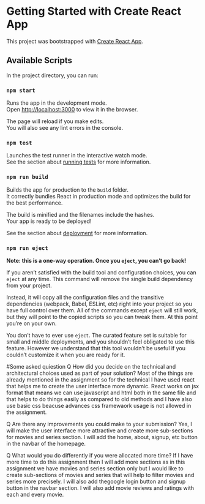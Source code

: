 # Getting Started with Create React App

This project was bootstrapped with [Create React App](https://github.com/facebook/create-react-app).

## Available Scripts

In the project directory, you can run:

### `npm start`

Runs the app in the development mode.\
Open [http://localhost:3000](http://localhost:3000) to view it in the browser.

The page will reload if you make edits.\
You will also see any lint errors in the console.

### `npm test`

Launches the test runner in the interactive watch mode.\
See the section about [running tests](https://facebook.github.io/create-react-app/docs/running-tests) for more information.

### `npm run build`

Builds the app for production to the `build` folder.\
It correctly bundles React in production mode and optimizes the build for the best performance.

The build is minified and the filenames include the hashes.\
Your app is ready to be deployed!

See the section about [deployment](https://facebook.github.io/create-react-app/docs/deployment) for more information.

### `npm run eject`

**Note: this is a one-way operation. Once you `eject`, you can’t go back!**

If you aren’t satisfied with the build tool and configuration choices, you can `eject` at any time. This command will remove the single build dependency from your project.

Instead, it will copy all the configuration files and the transitive dependencies (webpack, Babel, ESLint, etc) right into your project so you have full control over them. All of the commands except `eject` will still work, but they will point to the copied scripts so you can tweak them. At this point you’re on your own.

You don’t have to ever use `eject`. The curated feature set is suitable for small and middle deployments, and you shouldn’t feel obligated to use this feature. However we understand that this tool wouldn’t be useful if you couldn’t customize it when you are ready for it.

#Some asked quiestion
Q How did you decide on the technical and architectural choices used as part of your solution?
Most of the things are already mentioned in the assignment so for the technical I have used react that helps me to create the user interface more dynamic. React works on jsx format that means we can use javascript and html both in the same file and that helps to do things easily as compared to old methods and I have also use basic css beacuse advances css framewaork usage is not allowed in the assignment.

Q Are there any improvements you could make to your submission?
Yes, I will make the user interface more attractive and create more sub-sections for movies and series section. I will add the home, about, signup, etc button in the navbar of the homepage.

Q What would you do differently if you were allocated more time?
If I have more time to do this assignment then I will add more sections as in this assignment we have movies and series section only but I would like to create sub-sections of movies and series that will help to filter movies and series more precisely. I will also add thegoogle login button and signup button in the navbar section. I will also add movie reviews and ratings with each and every movie.

